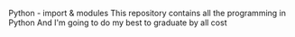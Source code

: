 Python - import & modules
This repository contains all the programming in Python
And I'm going to do my best to graduate by all cost

